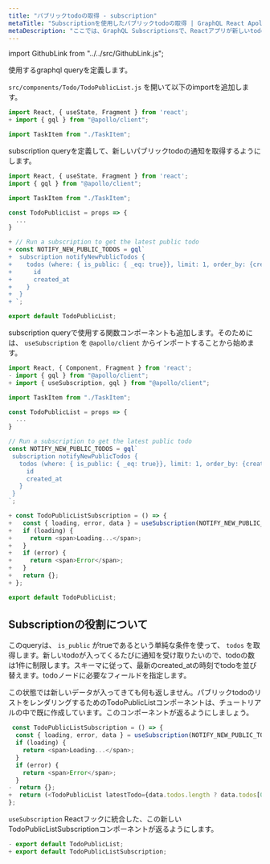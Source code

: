 ```yaml
---
title: "パブリックtodoの取得 - subscription"
metaTitle: "Subscriptionを使用したパブリックtodoの取得 | GraphQL React Apolloフックチュートリアル"
metaDescription: "ここでは、GraphQL Subscriptionsで、Reactアプリが新しいtodoを受信するたびに通知するようにします。その過程でGraphQL Subscriptionsの使い方を学びます。"
---
```


import GithubLink from "../../src/GithubLink.js";

使用するgraphql queryを定義します。

`src/components/Todo/TodoPublicList.js` を開いて以下のimportを追加します。

<GithubLink link="https://github.com/hasura/learn-graphql/blob/master/tutorials/frontend/react-apollo-hooks/app-final/src/components/Todo/TodoPublicList.js" text="src/components/Todo/TodoPublicList.js" />

```javascript
import React, { useState, Fragment } from 'react';
+ import { gql } from "@apollo/client";

import TaskItem from "./TaskItem";
```

subscription queryを定義して、新しいパブリックtodoの通知を取得するようにします。

```javascript
import React, { useState, Fragment } from 'react';
import { gql } from "@apollo/client";

import TaskItem from "./TaskItem";

const TodoPublicList = props => {
  ...
}

+ // Run a subscription to get the latest public todo
+ const NOTIFY_NEW_PUBLIC_TODOS = gql`
+  subscription notifyNewPublicTodos {
+    todos (where: { is_public: { _eq: true}}, limit: 1, order_by: {created_at: desc }) {
+      id
+      created_at
+    }
+  }
+ `;

export default TodoPublicList;
```

subscription queryで使用する関数コンポーネントも追加します。そのためには、 `useSubscription` を `@apollo/client` からインポートすることから始めます。

```javascript
import React, { Component, Fragment } from 'react';
- import { gql } from "@apollo/client";
+ import { useSubscription, gql } from "@apollo/client";

import TaskItem from "./TaskItem";

const TodoPublicList = props => {
  ...
}

// Run a subscription to get the latest public todo
const NOTIFY_NEW_PUBLIC_TODOS = gql`
 subscription notifyNewPublicTodos {
   todos (where: { is_public: { _eq: true}}, limit: 1, order_by: {created_at: desc }) {
     id
     created_at
   }
 }
`;

+ const TodoPublicListSubscription = () => {
+   const { loading, error, data } = useSubscription(NOTIFY_NEW_PUBLIC_TODOS);
+   if (loading) {
+     return <span>Loading...</span>;
+   }
+   if (error) {
+     return <span>Error</span>;
+   }
+   return {};
+ };

export default TodoPublicList;
```

Subscriptionの役割について
-----------------------------

このqueryは、 `is_public` がtrueであるという単純な条件を使って、 `todos` を取得します。新しいtodoが入ってくるたびに通知を受け取りたいので、todoの数は1件に制限します。スキーマに従って、最新のcreated_atの時刻でtodoを並び替えます。todoノードに必要なフィールドを指定します。

この状態では新しいデータが入ってきても何も返しません。パブリックtodoのリストをレンダリングするためのTodoPublicListコンポーネントは、チュートリアルの中で既に作成しています。このコンポーネントが返るようにしましょう。

```javascript
 const TodoPublicListSubscription = () => {
  const { loading, error, data } = useSubscription(NOTIFY_NEW_PUBLIC_TODOS);
  if (loading) {
    return <span>Loading...</span>;
  }
  if (error) {
    return <span>Error</span>;
  }
-  return {};
+  return (<TodoPublicList latestTodo={data.todos.length ? data.todos[0] : null} />);
};
```

`useSubscription` Reactフックに統合した、この新しいTodoPublicListSubscriptionコンポーネントが返るようにします。

```javascript
- export default TodoPublicList;
+ export default TodoPublicListSubscription;
```
